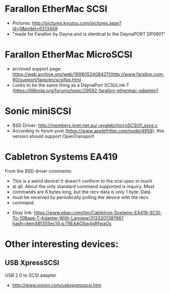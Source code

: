 # Farallon EtherMac SCSI
- Pictures: http://pictures.kyozou.com/pictures.aspx?id=0&prdet=6313459
- "made for Farallon by Dayna and is identical to the DaynaPORT DP0801"

# Farallon EtherMac MicroSCSI
- archived support page: https://web.archive.org/web/19980524084211/http://www.farallon.com:80/support/faqs/en/scsifaq.html
- Looks to be the same thing as a DaynaPort SCSI/Link-T (https://68kmla.org/forums/topic/29592-farallon-ethermac-adapter/)

# Sonic miniSCSI
- BSD Driver: http://members.iinet.net.au/~eyaleb/microSCSI/if_ssce.c
- According to forum post (https://www.applefritter.com/node/4959), this version should support OpenTransport

# Cabletron Systems EA419
From the BSD driver comments:
 * This is a weird device! It doesn't conform to the scsi spec in much
 * at all. About the only standard command supported is inquiry. Most
 * commands are 6 bytes long, but the recv data is only 1 byte.  Data
 * must be received by periodically polling the device with the recv
 * command.

- Ebay link: https://www.ebay.com/itm/Cabletron-Systems-EA419-SCSI-To-10Base-T-Adapter-With-Lanview/313320139796?hash=item48f355ec14:g:79EAAOSw4gRfwaOs


# Other interesting devices:
## USB XpressSCSI
USB 2.0 to SCSI adapter
- http://www.psism.com/usbxpressscsi.htm
